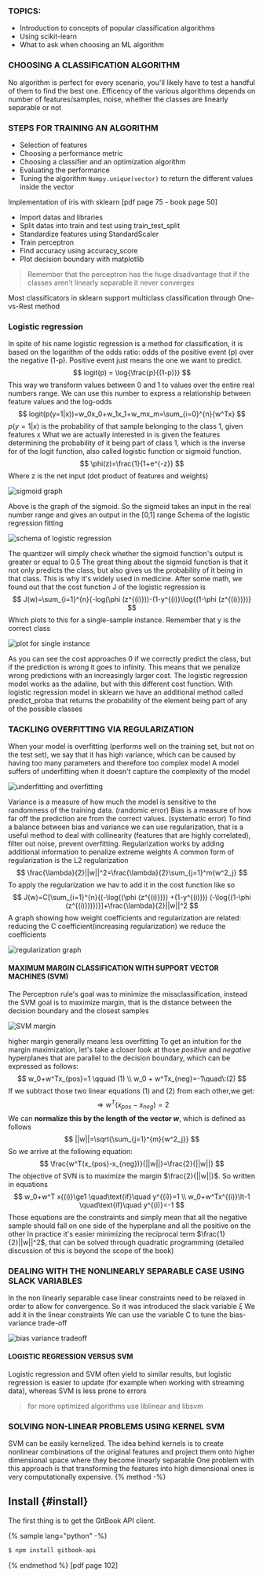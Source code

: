 ### TOPICS:
- Introduction to concepts of popular classification algorithms
- Using scikit-learn
- What to ask when choosing an ML algorithm

### CHOOSING A CLASSIFICATION ALGORITHM
No algorithm is perfect for every scenario, you'll likely have to test a handful of them to find the best one. Efficency of the various algorithms depends on number of features/samples, noise, whether the classes are linearly separable or not

### STEPS FOR TRAINING AN ALGORITHM
- Selection of features
- Choosing a performance metric
- Choosing a classifier and an optimization algorithm
- Evaluating the performance
- Tuning the algorithm
`Numpy.unique(vector)` to return the different values inside the vector

Implementation of iris with sklearn [pdf page 75 - book page 50]
- Import datas and libraries
- Split datas into train and test using train_test_split
- Standardize features using StandardScaler
- Train perceptron
- Find accuracy using accuracy_score
- Plot decision boundary with matplotlib 

> Remember that the perceptron has the huge disadvantage that if the classes aren't linearly separable it never converges

Most classificators in sklearn support multiclass classification through One-vs-Rest method
### Logistic regression
In spite of his name logistic regression is a method for classification, it is based on the logarithm of the odds ratio: odds of the positive event (p) over the negative (1-p). Positive event just means the one we want to predict.
$$
logit(p) = \log{\frac{p}{(1-p)}}
$$
This way we transform values between 0 and 1 to values over the entire real numbers range.
We can use this number to express a relationship between feature values and the log-odds
$$
logit(p(y=1|x))=w_0x_0+w_1x_1+w_mx_m=\sum_{i=0}^{n}{w^Tx} 
$$
$p(y=1|x)$ is the probability of that sample belonging to the class 1, given features x
What we are actually interested in is given the features determining the probability of it being part of class 1, which is the inverse for of the logit function, also called logistic function or sigmoid function.
$$
\phi(z)=\frac{1}{1+e^{-z}}
$$
Where z is the net input (dot product of features and weights)

![sigmoid graph](https://i.imgur.com/hXFKiH6.png)

Above is the graph of the sigmoid. So the sigmoid takes an input in the real number range and gives an output in the [0,1] range
Schema of the logistic regression fitting

![schema of logistic regression](https://i.imgur.com/pmsKJDG.png)

The quantizer will simply check whether the sigmoid function's output is greater or equal to 0.5
The great thing about the sigmoid function is that it not only predicts the class, but also gives us the probability of it being in that class. This is why it's widely used in medicine.
After some math, we found out that the cost function J of the logistic regression is 
$$
J(w)=\sum_{i=1}^{n}{-log(\phi (z^{(i)}))-(1-y^{(i)}\log{(1-\phi (z^{(i)})})}
$$
Which plots to this for a single-sample instance. Remember that y is the correct class

![plot for single instance](https://i.imgur.com/q2pfPRu.png)

As you can see the cost approaches 0 if we correctly predict the class, but if the prediction is wrong it goes to infinity. This means that we penalize wrong predictions with an increasingly larger cost.
The logistic regression model works as the adaline, but with this different cost function.
With logistic regression model in sklearn we have an additional method called predict_proba that returns the probability of the element being part of any of the possible classes
### TACKLING OVERFITTING VIA REGULARIZATION
When your model is overfitting (performs well on the training set, but not on the test set), we say that it has high variance, which can be caused by having too many parameters and therefore too complex model
A model suffers of underfitting when it doesn't capture the complexity of the model

![underfitting and overfitting](https://i.imgur.com/Sj42YTq.png)

Variance is a measure of how much the model is sensitive to the randomness of the training data. (randomic error)
Bias is a measure of how far off the prediction are from the correct values. (systematic error)
To find a balance between bias and variance we can use regularization, that is a useful method to deal with collinearity (features that are highly correlated), filter out noise, prevent overfitting.
Regularization works by adding additional information to penalize extreme weights
A common form of regularization is the L2 regularization
$$
\frac{\lambda}{2}||w||^2=\frac{\lambda}{2}\sum_{j=1}^m{w^2_j}
$$
To apply the regularization we hav to add it in the cost function like so
$$
J(w)=C[\sum_{i=1}^{n}{(-\log{(\phi (z^{(i)})}) +(1-y^{(i)})) (-\log{(1-\phi (z^{(i)}))})}]+\frac{\lambda}{2}||w||^2
$$
A graph showing how weight coefficients and regularization are related: reducing the C coefficient(increasing regularization) we reduce the coefficients

![regularization graph](https://i.imgur.com/TmaLWdJ.png)

#### MAXIMUM MARGIN CLASSIFICATION WITH SUPPORT VECTOR MACHINES (SVM)
The Perceptron rule's goal was to minimize the missclassification, instead the SVM goal is to maximize margin, that is the distance between the decision boundary and the closest samples

![SVM margin](https://i.imgur.com/qWURMDo.png)

higher margin generally means less overfitting
To get an intuition for the margin maximization, let's take a closer look at those *positive* and *negative* hyperplanes that are parallel to the decision boundary, which can be expressed as follows:
$$
w_0+w^Tx_{pos}=1 \qquad (1) \\
w_0 + w^Tx_{neg}=-1\quad\:(2)
$$
If we subtract those two linear equations (1) and (2) from each other,we get:
$$
 \Rightarrow w^T(x_{pos}-x_{neg})=2
$$
We can **normalize this by the length of the vector *w***, which is defined as follows
$$
||w||=\sqrt{\sum_{j=1}^{m}{w^2_j}}
$$
So we arrive at the following equation:
$$
\frac{w^T(x_{pos}-x_{neg})}{||w||}=\frac{2}{||w||}
$$
The objective of SVN is to maximize the margin $\frac{2}{||w||}$. So written in equations
$$
w_0+w^T x{(i)}\ge1 \quad\text{if}\quad y^{(i)}=1 \\
w_0+w^Tx^{(i)}\lt-1 \quad\text{if}\quad y^{(i)}=-1
$$
Those equations are the constraints and simply mean that all the negative sample should fall on one side of the hyperplane and all the positive on the other
In practice it's easier minimizing the reciprocal term $\frac{1}{2}||w||^2$, that can be solved through quadratic programming (detailed discussion of this is beyond the scope of the book)
### DEALING WITH THE NONLINEARLY SEPARABLE CASE USING SLACK VARIABLES
In the non linearly separable case linear constraints need to be relaxed in order to allow for convergence. So it was introduced the slack variable $\xi$ 
We add it in the linear constraints
We can use the variable C to tune the bias-variance trade-off

![bias variance tradeoff](https://i.imgur.com/gKDN2Gp.png)

#### LOGISTIC REGRESSION VERSUS SVM
Logistic regression and SVM often yield to similar results, but logistic regression is easier to update (for example when working with streaming data), whereas SVM is less prone to errors
> for more optimized algorithms use liblinear and libsvm

### SOLVING NON-LINEAR PROBLEMS USING KERNEL SVM
SVM can be easily kernelized. The idea behind kernels is to create nonlinear combinations of the original features and project them onto higher dimensional space where they become linearly separable
One problem with this approach is that transforming the features into high dimensional ones is very computationally expensive.
{% method -%}
## Install {#install}

The first thing is to get the GitBook API client.

{% sample lang="python" -%}
```bash
$ npm install gitbook-api
```
{% endmethod %}
[pdf page 102]